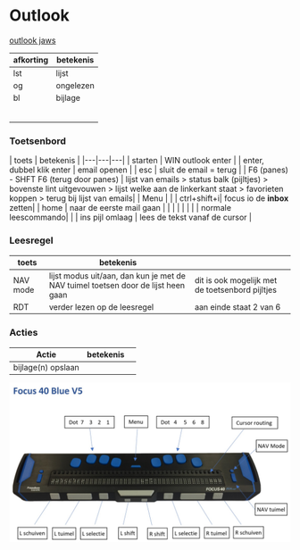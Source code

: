 # Outlook

[outlook jaws](https://www.freedomscientific.com/webinars/microsoft-outlook-with-jaws/)

| afkorting | betekenis |
|---|---|
| lst | lijst |
| og | ongelezen | 
| bl | bijlage|
| | |
| | |
| | |
| | |
| | |
| | |

### Toetsenbord
| toets | betekenis | 
|---|---|---|
| starten | WIN outlook enter |
| enter, dubbel klik enter | email openen |
| esc | sluit de email  = terug |
| F6 (panes) - SHFT F6 (terug door panes) | lijst van emails > status balk (pijltjes) > bovenste lint uitgevouwen > lijst welke aan de linkerkant staat > favorieten koppen > terug bij lijst van emails|
| Menu | |
| ctrl+shift+i| focus io de **inbox** zetten|
| home | naar de eerste mail gaan |
| | |
| | |
| normale leescommando| |
| ins pijl omlaag | lees de tekst vanaf de cursor |



### Leesregel

| toets | betekenis | |
|---|---|---|
| NAV mode | lijst modus uit/aan, dan kun je met de NAV tuimel toetsen door de lijst heen gaan| dit is ook mogelijk met de toetsenbord pijltjes|
| RDT| verder lezen op de leesregel | aan einde staat 2 van 6 |

### Acties
| Actie | betekenis | |
|---|---|---|
| bijlage(n) opslaan | |


![focus 40](pictures/focus40.jpg)